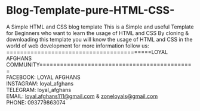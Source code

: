 # Blog-Template-pure-HTML-CSS-
A Simple HTML and CSS blog template 
This is a Simple and useful Template for Beginners who want to learn the usage of HTML and CSS
By cloning & downloading this template you will know the usage of HTML and CSS in the 
world of web development 
for more information follow us:\
==========================================LOYAL AFGHANS COMMUNITY============================================= <br/>
FACEBOOK: LOYAL AFGHANS \
INSTAGRAM: loyal_afghans \
TELEGRAM: loyal_afghans \
EMAIL: loyal.afghans111@gmail.com & zoneloyals@gmail.com <br/> 
PHONE: 093779863074
